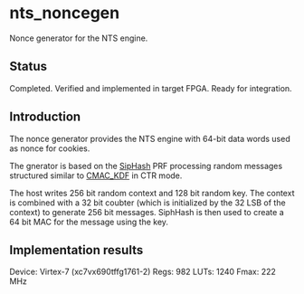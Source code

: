 # nts_noncegen

Nonce generator for the NTS engine.


## Status
Completed. Verified and implemented in target FPGA. Ready for integration.


## Introduction
The nonce generator provides the NTS engine with 64-bit data words used
as nonce for cookies.

The gnerator is based on the
[SipHash](https://en.wikipedia.org/wiki/SipHash) PRF processing random
messages structured similar to
[CMAC_KDF](https://csrc.nist.gov/publications/detail/sp/800-108/final)
in CTR mode.

The host writes 256 bit random context and 128 bit random key. The
context is combined with a 32 bit coubter (which is initialized by the
32 LSB of the context) to generate 256 bit messages. SiphHash is then
used to create a 64 bit MAC for the message using the key.


## Implementation results
Device: Virtex-7 (xc7vx690tffg1761-2)
Regs: 982
LUTs: 1240
Fmax: 222 MHz
